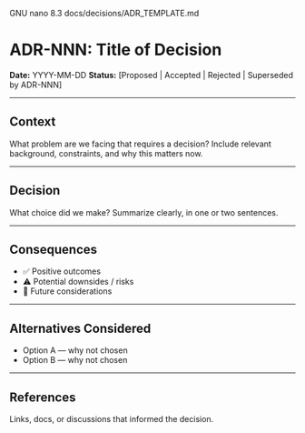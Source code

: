  GNU nano 8.3             docs/decisions/ADR_TEMPLATE.md

# ADR-NNN: Title of Decision

**Date:** YYYY-MM-DD
**Status:** [Proposed | Accepted | Rejected | Superseded by ADR-NNN]

---

## Context

What problem are we facing that requires a decision?
Include relevant background, constraints, and why this matters now.

---

## Decision

What choice did we make?
Summarize clearly, in one or two sentences.

---

## Consequences

- ✅ Positive outcomes
- ⚠️ Potential downsides / risks
- 🔄 Future considerations

---

## Alternatives Considered

- Option A — why not chosen
- Option B — why not chosen

---

## References

Links, docs, or discussions that informed the decision.
